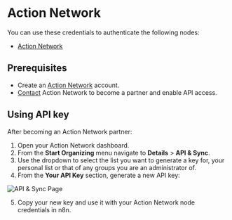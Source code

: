 # Action Network

You can use these credentials to authenticate the following nodes:

- [Action Network](/integrations/builtin/app-nodes/n8n-nodes-base.actionNetwork/)

## Prerequisites

- Create an [Action Network](https://actionnetwork.org/) account.
- [Contact](https://actionnetwork.org/contact) Action Network to become a partner and enable API access.

## Using API key

After becoming an Action Network partner:

1. Open your Action Network dashboard.
2. From the **Start Organizing** menu navigate to **Details** > **API & Sync**.
3. Use the dropdown to select the list you want to generate a key for, your personal list or that of any groups you are an administrator of.
4. From the **Your API Key** section, generate a new API key:

![API & Sync Page](/_images/integrations/builtin/credentials/actionnetwork/action_network_api_key.png)

5. Copy your new key and use it with your Action Network node credentials in n8n.
